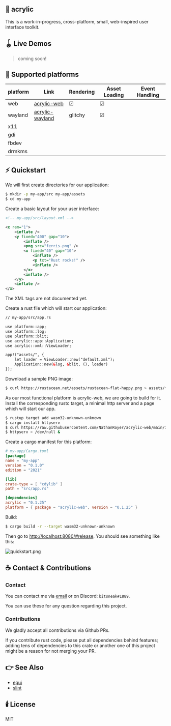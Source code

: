 ## 🎨 acrylic

This is a work-in-progress, cross-platform, small, web-inspired user interface toolkit.

## 🪀 Live Demos

> coming soon!

## 🧱 Supported platforms

| platform | Link | Rendering | Asset Loading | Event Handling |
|---|---|---|---|---|
| web | [acrylic-web](https://lib.rs/acrylic-web) | ☑ | ☑ |  |
| wayland | [acrylic-wayland](https://lib.rs/acrylic-wayland) | glitchy | ☑ |  |
| x11 |  |  |  |  |
| gdi |  |  |  |  |
| fbdev |  |  |  |  |
| drmkms |  |  |  |  |

## ⚡️ Quickstart

We will first create directories for our application:

```sh
$ mkdir -p my-app/src my-app/assets
$ cd my-app
```

Create a basic layout for your user interface:

```xml
<!-- my-app/src/layout.xml -->

<x rem="1">
	<inflate />
	<y fixed="400" gap="10">
		<inflate />
		<png src="ferris.png" />
		<x fixed="40" gap="10">
			<inflate />
			<p txt="Rust rocks!" />
			<inflate />
		</x>
		<inflate />
	</y>
	<inflate />
</x>
```

The XML tags are not documented yet.

Create a rust file which will start our application:

```xml
// my-app/src/app.rs

use platform::app;
use platform::log;
use platform::blit;
use acrylic::app::Application;
use acrylic::xml::ViewLoader;

app!("assets/", {
	let loader = ViewLoader::new("default.xml");
	Application::new(&log, &blit, (), loader)
});

```

Download a sample PNG image:

```sh
$ curl https://rustacean.net/assets/rustacean-flat-happy.png > assets/ferris.png
```

As our most functional platform is acrylic-web, we are going to build for it.
Install the corresponding rustc target, a minimal http server and a page which will start our app.

```sh
$ rustup target add wasm32-unknown-unknown
$ cargo install httpserv
$ curl https://raw.githubusercontent.com/NathanRoyer/acrylic-web/main/index.html > index.html
$ httpserv > /dev/null &
```

Create a cargo manifest for this platform:

```toml
# my-app/Cargo.toml
[package]
name = "my-app"
version = "0.1.0"
edition = "2021"

[lib]
crate-type = [ "cdylib" ]
path = "src/app.rs"

[dependencies]
acrylic = "0.1.25"
platform = { package = "acrylic-web", version = "0.1.25" }
```

Build:

```sh
$ cargo build -r --target wasm32-unknown-unknown
```

Then go to [http://localhost:8080/#release](http://localhost:8080/#release). You should see something like this:

![quickstart.png](https://docs.rs/crate/acrylic/0.1.25/source/quickstart.png)

## ☕ Contact & Contributions

### Contact

You can contact me via [email](mailto:nathan.royer.pro@gmail.com)
or on Discord: `bitsneak#1889`.

You can use these for any question regarding this project.

### Contributions

We gladly accept all contributions via Github PRs.

If you contribute rust code, please put all dependencies
behind features; adding tens of dependencies to this crate
or another one of this project might be a reason for not
merging your PR.

## 👉 See Also

* [egui](https://lib.rs/egui)
* [slint](https://lib.rs/slint)

## 🕯️ License

MIT
